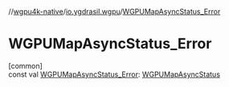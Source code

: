 //[wgpu4k-native](../../index.md)/[io.ygdrasil.wgpu](index.md)/[WGPUMapAsyncStatus_Error](-w-g-p-u-map-async-status_-error.md)

# WGPUMapAsyncStatus_Error

[common]\
const val [WGPUMapAsyncStatus_Error](-w-g-p-u-map-async-status_-error.md): [WGPUMapAsyncStatus](-w-g-p-u-map-async-status/index.md)